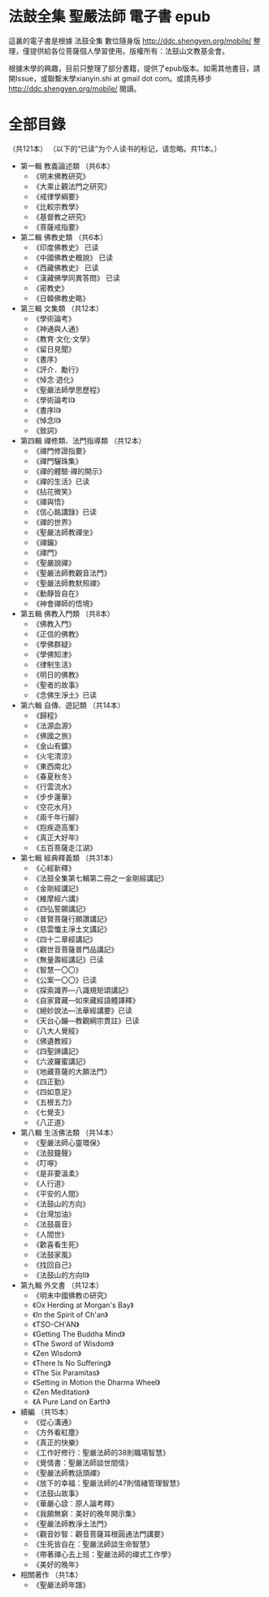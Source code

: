 # 法鼓全集 聖嚴法師 電子書 epub

這裏的電子書是根據 法鼓全集 數位隨身版 http://ddc.shengyen.org/mobile/ 整理，僅提供給各位菩薩個人學習使用。版權所有：法鼓山文教基金會。

根據末學的興趣，目前只整理了部分書籍，提供了epub版本。如需其他書目，請開Issue，或聯繫末學xianyin.shi at gmail dot com。或請先移步 http://ddc.shengyen.org/mobile/ 閱讀。

# 全部目錄
（共121本）
（以下的“已读”为个人读书的标记，请忽略。共11本。）

* 第一輯 教義論述類 （共6本）
  * 《明末佛教研究》
  * 《大乘止觀法門之研究》
  * 《戒律學綱要》
  * 《比較宗教學》
  * 《基督教之研究》
  * 《菩薩戒指要》
* 第二輯 佛教史類 （共6本）
  * 《印度佛教史》 已读
  * 《中國佛教史概說》 已读
  * 《西藏佛教史》 已读
  * 《漢藏佛學同異答問》 已读
  * 《密教史》
  * 《日韓佛教史略》
* 第三輯 文集類 （共12本）
  * 《學術論考》
  * 《神通與人通》
  * 《教育‧文化‧文學》
  * 《留日見聞》
  * 《書序》
  * 《評介．勵行》
  * 《悼念‧遊化》
  * 《聖嚴法師學思歷程》
  * 《學術論考II》
  * 《書序Ⅱ》
  * 《悼念Ⅱ》
  * 《致詞》
* 第四輯 禪修類、法門指導類 （共12本）
  * 《禪門修證指要》
  * 《禪門驪珠集》
  * 《禪的體驗‧禪的開示》
  * 《禪的生活》已读
  * 《拈花微笑》
  * 《禪與悟》
  * 《信心銘講錄》已读
  * 《禪的世界》
  * 《聖嚴法師教禪坐》
  * 《禪鑰》
  * 《禪門》
  * 《聖嚴說禪》
  * 《聖嚴法師教觀音法門》
  * 《聖嚴法師教默照禪》
  * 《動靜皆自在》
  * 《神會禪師的悟境》
* 第五輯 佛教入門類 （共8本）
  * 《佛教入門》
  * 《正信的佛教》
  * 《學佛群疑》
  * 《學佛知津》
  * 《律制生活》
  * 《明日的佛教》
  * 《聖者的故事》
  * 《念佛生淨土》已读
* 第六輯 自傳、遊記類 （共14本）
  * 《歸程》
  * 《法源血源》
  * 《佛國之旅》
  * 《金山有鑛》
  * 《火宅清涼》
  * 《東西南北》
  * 《春夏秋冬》
  * 《行雲流水》
  * 《步步蓮華》
  * 《空花水月》
  * 《兩千年行腳》
  * 《抱疾遊高峯》
  * 《真正大好年》
  * 《五百菩薩走江湖》
* 第七輯 經典釋義類 （共31本）
  * 《心經新釋》
  * 《法鼓全集第七輯第二冊之一金剛經講記》
  * 《金剛經講記》
  * 《維摩經六講》
  * 《四弘誓願講記》
  * 《普賢菩薩行願讚講記》
  * 《慈雲懺主淨土文講記》
  * 《四十二章經講記》
  * 《觀世音菩薩普門品講記》
  * 《無量壽經講記》已读
  * 《智慧一〇〇》
  * 《公案一〇〇》已读
  * 《探索識界—八識規矩頌講記》
  * 《自家寶藏—如來藏經語體譯釋》
  * 《絕妙說法—法華經講要》已读
  * 《天台心鑰—教觀綱宗貫註》已读
  * 《八大人覺經》
  * 《佛遺教經》
  * 《四聖諦講記》
  * 《六波羅蜜講記》
  * 《地藏菩薩的大願法門》
  * 《四正勤》
  * 《四如意足》
  * 《五根五力》
  * 《七覺支》
  * 《八正道》
* 第八輯 生活佛法類 （共14本）
  * 《聖嚴法師心靈環保》
  * 《法鼓鐘聲》
  * 《叮嚀》
  * 《是非要溫柔》
  * 《人行道》
  * 《平安的人間》
  * 《法鼓山的方向》
  * 《台灣加油》
  * 《法鼓晨音》
  * 《人間世》
  * 《歡喜看生死》
  * 《法鼓家風》
  * 《找回自己》
  * 《法鼓山的方向Ⅱ》
* 第九輯 外文書 （共12本）
  * 《明末中國佛教の研究》
  * 《Ox Herding at Morgan's Bay》
  * 《In the Spirit of Ch'an》
  * 《TSO-CH'AN》
  * 《Getting The Buddha Mind》
  * 《The Sword of Wisdom》
  * 《Zen Wisdom》
  * 《There Is No Suffering》
  * 《The Six Paramitas》
  * 《Setting in Motion the Dharma Wheel》
  * 《Zen Meditation》
  * 《A Pure Land on Earth》
* 續編 （共15本）
  * 《從心溝通》
  * 《方外看紅塵》
  * 《真正的快樂》
  * 《工作好修行：聖嚴法師的38則職場智慧》
  * 《覺情書：聖嚴法師談世間情》
  * 《聖嚴法師教話頭禪》
  * 《放下的幸福：聖嚴法師的47則情緒管理智慧》
  * 《法鼓山故事》
  * 《華嚴心詮：原人論考釋》
  * 《我願無窮：美好的晚年開示集》
  * 《聖嚴法師教淨土法門》
  * 《觀音妙智：觀音菩薩耳根圓通法門講要》
  * 《生死皆自在：聖嚴法師談生命智慧》
  * 《帶著禪心去上班：聖嚴法師的禪式工作學》
  * 《美好的晚年》
* 相關著作 （共1本）
  * 《聖嚴法師年譜》


